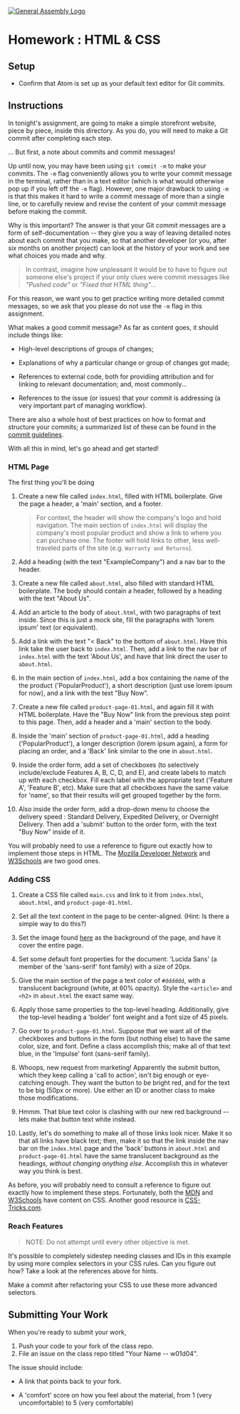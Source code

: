 [![General Assembly Logo](https://camo.githubusercontent.com/1a91b05b8f4d44b5bbfb83abac2b0996d8e26c92/687474703a2f2f692e696d6775722e636f6d2f6b6538555354712e706e67)](https://generalassemb.ly/education/web-development-immersive)

# Homework : HTML & CSS

<!-- MATERIALS METADATA -->
<!--
  title: HTML & CSS
  format: homework
  duration: 4 hours
  original author: Matt Brendzel
  tags: html, css, git
-->

## Setup

-   Confirm that Atom is set up as your default text editor for Git commits.

## Instructions

In tonight's assignment, are going to make a simple storefront website, piece by
piece, inside this directory. As you do, you will need to make a Git commit
after completing each step.

... But first, a note about commits and commit messages!

Up until now, you may have been using `git commit -m` to make your commits. The
`-m` flag conveniently allows you to write your commit message in the terminal,
rather than in a text editor (which is what would otherwise pop up if you left
off the `-m` flag). However, one major drawback to using `-m` is that this makes
it hard to write a commit message of more than a single line, or to carefully
review and revise the content of your commit message before making the commit.

Why is this important? The answer is that your Git commit messages are a form
of self-documentation -- they give you a way of leaving detailed notes about
each commit that you make, so that another developer (or you, after six months
on another project) can look at the history of your work and see what choices
you made and why.

> In contrast, imagine how unpleasant it would be to have to figure out someone else's project
> if your only clues were commit messages like _"Pushed code"_ or
> _"Fixed that HTML thing"_...

For this reason, we want you to get
practice writing more detailed commit messages, so we ask that you please do not
use the `-m` flag in this assignment.

What makes a good commit message? As far as content goes, it should include
things like:

-   High-level descriptions of groups of changes;

-   Explanations of why a particular change or group of changes got made;

-   References to external code, both for providiing attribution and for
    linking to relevant documentation; and, most commonly...

-   References to the issue (or issues) that your commit is addressing (a very
    important part of managing workflow).

There are also a whole host of best practices on how to format and structure
your commits; a summarized list of these can be found in the
[commit guidelines](./commit-guidelines.md).

With all this in mind, let's go ahead and get started!

### HTML Page

The first thing you'll be doing

1.  Create a new file called `index.html`, filled with HTML boilerplate.
    Give the page a header, a 'main' section, and a footer.

    > For context, the header will show the company's logo and hold navigation.
    > The main section of `index.html` will display the company's most
    > popular product and show a link to where you can purchase one.
    > The footer will hold links to other, less well-traveled parts of the site
    > (e.g. `Warranty and Returns`).

2.  Add a heading (with the text "ExampleCompany") and a nav bar to the header.

3.  Create a new file called `about.html`, also filled with standard HTML
    boilerplate. The body should contain a header, followed by a heading with
    the text "About Us".

4.  Add an article to the body of `about.html`, with two paragraphs of text
    inside. Since this is just a mock site, fill the paragraphs with
    'lorem ipsum' text (or equivalent).

5.  Add a link with the text "< Back" to the bottom of `about.html`.
    Have this link take the user back to `index.html`.
    Then, add a link to the nav bar of `index.html` with the text 'About Us',
    and have that link direct the user to `about.html`.

6.  In the main section of `index.html`, add a box containing the name of the
    the product ('PopularProduct'), a short description (just use lorem ipsum
    for now), and a link with the text "Buy Now".

7.  Create a new file called `product-page-01.html`, and again fill it with
    HTML boilerplate. Have the "Buy Now" link from the previous step point to
    this page. Then, add a header and a 'main' section to the body.

8.  Inside the 'main' section of `product-page-01.html`, add a heading
    ('PopularProduct'), a longer description (lorem ipsum again), a form
    for placing an order, and a 'Back' link similar to the one in `about.html`.

9.  Inside the order form, add a set of checkboxes (to selectively
    include/exclude Features A, B, C, D, and E), and create labels to match up
    with each checkbox. Fill each label with the appropriate text ('Feature A',
    'Feature B', etc). Make sure that all checkboxes have the same value for
    'name', so that their results will get grouped together by the form.

10. Also inside the order form, add a drop-down menu to choose the delivery
    speed : Standard Delivery, Expedited Delivery, or Overnight Delivery.
    Then add a 'submit' button to the order form, with the text "Buy Now" inside
    of it.

You will probably need to use a reference to figure out exactly how to
implement those steps in HTML.
The [Mozilla Developer Network](https://developer.mozilla.org/en-US/docs/Web/HTML)
and [W3Schools](http://www.w3schools.com/html/default.asp)
are two good ones.

### Adding CSS

1.  Create a CSS file called `main.css` and link to it from `index.html`,
    `about.html`, and `product-page-01.html`.

2.  Set all the text content in the page to be center-aligned. (Hint: Is there a
    simple way to do this?)

3.  Set the image found [here](https://upload.wikimedia.org/wikipedia/commons/thumb/7/78/Railway_workshop_museum_exhibition_in_Ljubljana%2C_Slovenia.jpg/1024px-Railway_workshop_museum_exhibition_in_Ljubljana%2C_Slovenia.jpg)
    as the background of the page, and have it cover the entire page.

4.  Set some default font properties for the document: 'Lucida Sans' (a member
    of the 'sans-serif' font family) with a size of 20px.

5.  Give the main section of the page a text color of `#dddddd`, with a
    translucent background (white, at 60% opacity). Style the `<article>` and
    `<h2>` in `about.html` the exact same way.

6.  Apply those same properties to the top-level heading. Additionally, give the
    top-level heading a 'bolder' font weight and a font size of 45 pixels.

7.  Go over to `product-page-01.html`. Suppose that we want all of the
    checkboxes and buttons in the form (but nothing else) to have the same
    color, size, and font. Define a class accomplish this; make all of that text
    blue, in the 'Impulse' font (sans-serif family).

8.  Whoops, new request from marketing! Apparently the submit button, which they
    keep calling a 'call to action', isn't big enough or eye-catching enough.
    They want the button to be bright red, and for the text to be big (50px or
    more). Use either an ID or another class to make those modifications.

9.  Hmmm. That blue text color is clashing with our new red background -- lets
    make that button text white instead.

10. Lastly, let's do something to make all of those links look nicer. Make it so
    that all links have black text; then, make it so that the link inside the
    nav bar on the `index.html` page and the 'back' buttons in `about.html` and
    `product-page-01.html` have the same translucent background as the headings,
    _without changing anything else_. Accomplish this in whatever way you think
    is best.

As before, you will probably need to consult a reference to figure out exactly
how to implement these steps. Fortunately, both the
[MDN](https://developer.mozilla.org/en-US/docs/Web/CSS) and
[W3Schools](http://www.w3schools.com/css/default.asp)
have content on CSS. Another good resource is
[CSS-Tricks.com](https://css-tricks.com/).

### Reach Features

> NOTE: Do not attempt until every other objective is met.

It's possible to completely sidestep needing classes and IDs in this
example by using more complex selectors in your CSS rules. Can you
figure out how? Take a look at the references above for hints.

Make a commit after refactoring your CSS to use these more advanced selectors.

## Submitting Your Work

When you're ready to submit your work,

1.  Push your code to your fork of the class repo.
3.  File an issue on the class repo titled "Your Name -- w01d04".

The issue should include:

-   A link that points back to your fork.

-   A 'comfort' score on how you feel about the material, from 1 (very
    uncomfortable) to 5 (very comfortable)
